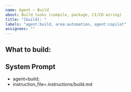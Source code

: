 ```yaml
---
name: Agent – Build
about: Build tasks (compile, package, CI/CD wiring)
title: "[build]: "
labels: "agent:build, area:automation, agent:copilot"
assignees: ""
---
```

## What to build:



## System Prompt
- agent=build;
- instruction_file=.instructions/build.md
